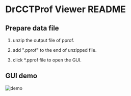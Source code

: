 # DrCCTProf Viewer README

## Prepare data file

1. unzip the output file of pprof.

2. add ".pprof" to the end of unzipped file.

3. click *.pprof file to open the GUI.

## GUI demo

![demo](https://user-images.githubusercontent.com/5221308/131326964-270f50cb-3ca9-4149-a456-d099b0395d8c.gif)
